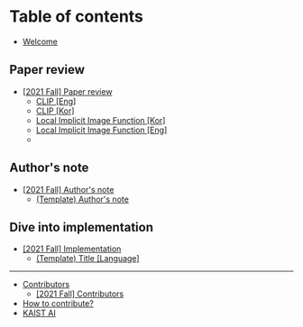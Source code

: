 # Table of contents

* [Welcome](README.md)

## Paper review

* [\[2021 Fall\] Paper review](paper-review/2021-fall-paper-review/README.md)
  * [CLIP \[Eng\]](paper-review/2021-fall-paper-review/icml-2021-CLIP-eng.md)
  * [CLIP \[Kor\]](paper-review/2021-fall-paper-review/icml-2021-CLIP-kor.md)
  * [Local Implicit Image Function \[Kor\]](paper-review\2021-fall-paper-review\cvpr-2021-liif-kor.md)
  * [Local Implicit Image Function \[Eng\]](paper-review\2021-fall-paper-review\cvpr-2021-liif-eng.md)
  * 
## Author's note

* [\[2021 Fall\] Author's note](authors-note/2021-fall-authors-note/README.md)
  * [\(Template\) Author's note](authors-note/2021-fall-authors-note/template-authors-note.md)

## Dive into implementation

* [\[2021 Fall\] Implementation](dive-into-implementation/2021-fall-implementation/README.md)
  * [\(Template\) Title \[Language\]](dive-into-implementation/2021-fall-implementation/template-implementation.md)

---

* [Contributors](contributors/README.md)
  * [\[2021 Fall\] Contributors](contributors/2021-fall-contributors.md)
* [How to contribute?](how-to-contribute.md)
* [KAIST AI](http://gsai.kaist.ac.kr/)

